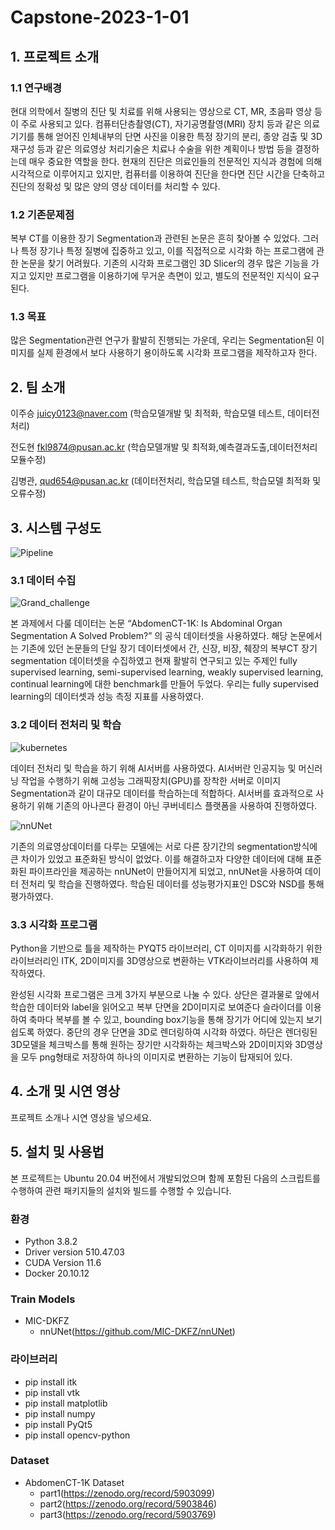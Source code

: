 # Capstone-2023-1-01



## 1. 프로젝트 소개
### 1.1 연구배경
현대 의학에서 질병의 진단 및 치료를 위해 사용되는 영상으로 CT, MR, 초음파 영상 등이 주로 사용되고 있다. 컴퓨터단층촬영(CT), 자기공명촬영(MRI) 장치 등과 같은 의료기기를 통해 얻어진 인체내부의 단면 사진을 이용한 특정 장기의 분리, 종양 검출 및 3D 재구성 등과 같은 의료영상 처리기술은 치료나 수술을 위한 계획이나 방법 등을 결정하는데 매우 중요한 역할을 한다. 현재의 진단은 의료인들의 전문적인 지식과 경험에 의해 시각적으로 이루어지고 있지만, 컴퓨터를 이용하여 진단을 한다면 진단 시간을 단축하고 진단의 정확성 및 많은 양의 영상 데이터를 처리할 수 있다.

### 1.2 기존문제점
복부 CT를 이용한 장기 Segmentation과 관련된 논문은 흔히 찾아볼 수 있었다. 그러나 특정 장기나 특정 질병에 집중하고 있고, 이를 직접적으로 시각화 하는 프로그램에 관한 논문을 찾기 어려웠다. 기존의 시각화 프로그램인 3D Slicer의 경우 많은 기능을 가지고 있지만 프로그램을 이용하기에 무거운 측면이 있고, 별도의 전문적인 지식이 요구된다.

### 1.3 목표
많은 Segmentation관련 연구가 활발히 진행되는 가운데, 우리는 Segmentation된 이미지를 실제 환경에서 보다 사용하기 용이하도록 시각화 프로그램을 제작하고자 한다.

## 2. 팀 소개
이주승 juicy0123@naver.com (학습모델개발 및 최적화, 학습모델 테스트, 데이터전처리)

전도현 fkl9874@pusan.ac.kr (학습모델개발 및 최적화,예측결과도출,데이터전처리 모듈수정)

김병관, qud654@pusan.ac.kr (데이터전처리, 학습모델 테스트, 학습모델 최적화 및 오류수정)

## 3. 시스템 구성도
![Pipeline](https://github.com/pnucse-capstone/capstone-2023-1-01/assets/48307605/697c539d-02cb-4c4c-b7d8-97ac4296853e)

### 3.1 데이터 수집
![Grand_challenge](https://github.com/pnucse-capstone/capstone-2023-1-01/assets/48307605/e13e59a1-6dd6-40e4-8819-ae7b28266505)

 본 과제에서 다룰 데이터는 논문 “AbdomenCT-1K: Is Abdominal Organ Segmentation A Solved Problem?” 의 공식 데이터셋을 사용하였다. 해당 논문에서는 기존에 있던 논문들의 단일 장기 데이터셋에서 간, 신장, 비장, 췌장의 복부CT 장기segmentation 데이터셋을 수집하였고 현재 활발히 연구되고 있는 주제인 fully supervised learning, semi-supervised learning, weakly supervised learning, continual learning에 대한 benchmark를 만들어 두었다. 우리는 fully supervised learning의 데이터셋과 성능 측정 지표를 사용하였다.

### 3.2 데이터 전처리 및 학습
![kubernetes](https://github.com/pnucse-capstone/capstone-2023-1-01/assets/48307605/3491eb0f-fe70-4bd8-ba13-1cd7897d2359)

 데이터 전처리 및 학습을 하기 위해 AI서버를 사용하였다. AI서버란 인공지능 및 머신러닝 작업을 수행하기 위해 고성능 그래픽장치(GPU)를 장착한 서버로 이미지 Segmentation과 같이 대규모 데이터를 학습하는데 적합하다. AI서버를 효과적으로 사용하기 위해 기존의 아나콘다 환경이 아닌 쿠버네티스 플랫폼을 사용하여 진행하였다.
 
![nnUNet](https://github.com/pnucse-capstone/capstone-2023-1-01/assets/48307605/e3b654dd-a025-4471-afbd-e4a583505bba)

기존의 의료영상데이터를 다루는 모델에는 서로 다른 장기간의 segmentation방식에 큰 차이가 있었고 표준화된 방식이 없었다. 이를 해결하고자 다양한 데이터에 대해 표준화된 파이프라인을 제공하는 nnUNet이 만들어지게 되었고, nnUNet을 사용하여 데이터 전처리 및 학습을 진행하였다. 학습된 데이터를 성능평가지표인 DSC와 NSD를 통해 평가하였다.

### 3.3 시각화 프로그램
Python을 기반으로 틀을 제작하는 PYQT5 라이브러리, CT 이미지를 시각화하기 위한 라이브러리인 ITK, 2D이미지를 3D영상으로 변환하는 VTK라이브러리를 사용하여 제작하였다.

완성된 시각화 프로그램은 크게 3가지 부분으로 나눌 수 있다. 상단은 결과물로 앞에서 학습한 데이터와 label을 읽어오고 복부 단면을 2D이미지로 보여준다 슬라이더를 이용하여 축마다 복부를 볼 수 있고, bounding box기능을 통해 장기가 어디에 있는지 보기 쉽도록 하였다. 중단의 경우 단면을 3D로 렌더링하여 시각화 하였다. 하단은 렌더링된 3D모델을 체크박스를 통해 원하는 장기만 시각화하는 체크박스와 2D이미지와 3D영상을 모두 png형태로 저장하여 하나의 이미지로 변환하는 기능이 탑재되어 있다.

## 4. 소개 및 시연 영상

프로젝트 소개나 시연 영상을 넣으세요.

## 5. 설치 및 사용법
본 프로젝트는 Ubuntu 20.04 버전에서 개발되었으며 함께 포함된 다음의 스크립트를 수행하여 관련 패키지들의 설치와 빌드를 수행할 수 있습니다.
### 환경
- Python 3.8.2
- Driver version 510.47.03
- CUDA Version 11.6
- Docker 20.10.12

### Train Models
- MIC-DKFZ
  - nnUNet(https://github.com/MIC-DKFZ/nnUNet)

### 라이브러리
- pip install itk
- pip install vtk
- pip install matplotlib
- pip install numpy
- pip install PyQt5
- pip install opencv-python
 
### Dataset
- AbdomenCT-1K Dataset
  - part1(https://zenodo.org/record/5903099)
  - part2(https://zenodo.org/record/5903846)
  - part3(https://zenodo.org/record/5903769)
